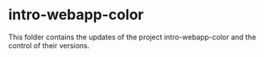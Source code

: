 # intro-webapp-color
This folder contains the updates of the project intro-webapp-color and the control of their versions.
